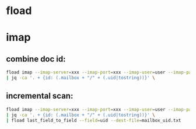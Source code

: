 # fload



# imap

## combine doc id:

```bash
fload imap --imap-server=xxx --imap-port=xxx --imap-user=user --imap-pass=PassW0Rd --start-uid-file=mailbox_uid.txt \
| jq -ca '. + {id: (.mailbox + "/" + (.uid|tostring))}' \
```

## incremental scan:

```bash
fload imap --imap-server=xxx --imap-port=xxx --imap-user=user --imap-pass=PassW0Rd --start-uid-file=mailbox_uid.txt \
| jq -ca '. + {id: (.mailbox + "/" + (.uid|tostring))}' \
| fload last_field_to_field --field=uid --dest-file=mailbox_uid.txt
```